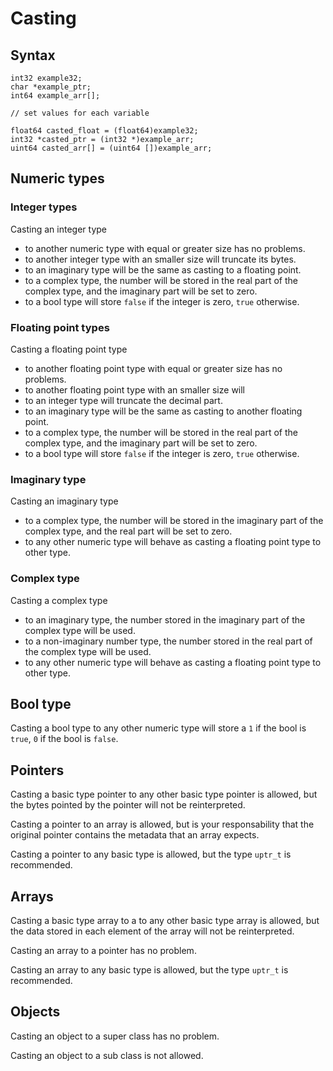 # Casting

## Syntax

```
int32 example32;
char *example_ptr;
int64 example_arr[];

// set values for each variable

float64 casted_float = (float64)example32;
int32 *casted_ptr = (int32 *)example_arr;
uint64 casted_arr[] = (uint64 [])example_arr;
```

## Numeric types

### Integer types

Casting an integer type
- to another numeric type with equal or greater size has no problems.
- to another integer type with an smaller size will truncate its bytes.
- to an imaginary type will be the same as casting to a floating point.
- to a complex type, the number will be stored in the real part of the complex type, and the imaginary part will be set to zero.
- to a bool type will store `false` if the integer is zero, `true` otherwise.

### Floating point types

Casting a floating point type
- to another floating point type with equal or greater size has no problems.
- to another floating point type with an smaller size will 
- to an integer type will truncate the decimal part.
- to an imaginary type will be the same as casting to another floating point.
- to a complex type, the number will be stored in the real part of the complex type, and the imaginary part will be set to zero.
- to a bool type will store `false` if the integer is zero, `true` otherwise.

### Imaginary type

Casting an imaginary type
- to a complex type, the number will be stored in the imaginary part of the complex type, and the real part will be set to zero.
- to any other numeric type will behave as casting a floating point type to other type.

### Complex type

Casting a complex type
- to an imaginary type, the number stored in the imaginary part of the complex type will be used.
- to a non-imaginary number type, the number stored in the real part of the complex type will be used.
- to any other numeric type will behave as casting a floating point type to other type.

## Bool type

Casting a bool type to any other numeric type will store a `1` if the bool is `true`, `0` if the bool is `false`.

## Pointers

Casting a basic type pointer to any other basic type pointer is allowed, but the bytes pointed by the pointer will not be reinterpreted.

Casting a pointer to an array is allowed, but is your responsability that the original pointer contains the metadata that an array expects.

Casting a pointer to any basic type is allowed, but the type `uptr_t` is recommended.

## Arrays

Casting a basic type array to a to any other basic type array is allowed, but the data stored in each element of the array will not be reinterpreted.

Casting an array to a pointer has no problem.

Casting an array to any basic type is allowed, but the type `uptr_t` is recommended.

## Objects

Casting an object to a super class has no problem.

Casting an object to a sub class is not allowed.

